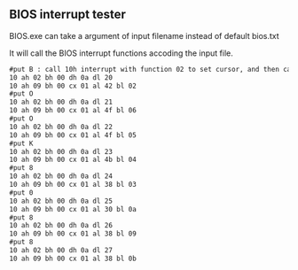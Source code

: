 BIOS interrupt tester
--
BIOS.exe can take a argument of input filename instead of default bios.txt

It will call the BIOS interrupt functions accoding the input file.

```book8088.txt for example
#put B : call 10h interrupt with function 02 to set cursor, and then call 10h with function 09 to put char 42h with color 02h
10 ah 02 bh 00 dh 0a dl 20
10 ah 09 bh 00 cx 01 al 42 bl 02
#put O
10 ah 02 bh 00 dh 0a dl 21
10 ah 09 bh 00 cx 01 al 4f bl 06
#put O
10 ah 02 bh 00 dh 0a dl 22
10 ah 09 bh 00 cx 01 al 4f bl 05
#put K
10 ah 02 bh 00 dh 0a dl 23
10 ah 09 bh 00 cx 01 al 4b bl 04
#put 8
10 ah 02 bh 00 dh 0a dl 24
10 ah 09 bh 00 cx 01 al 38 bl 03
#put 0
10 ah 02 bh 00 dh 0a dl 25
10 ah 09 bh 00 cx 01 al 30 bl 0a
#put 8
10 ah 02 bh 00 dh 0a dl 26
10 ah 09 bh 00 cx 01 al 38 bl 09
#put 8
10 ah 02 bh 00 dh 0a dl 27
10 ah 09 bh 00 cx 01 al 38 bl 0b
```
